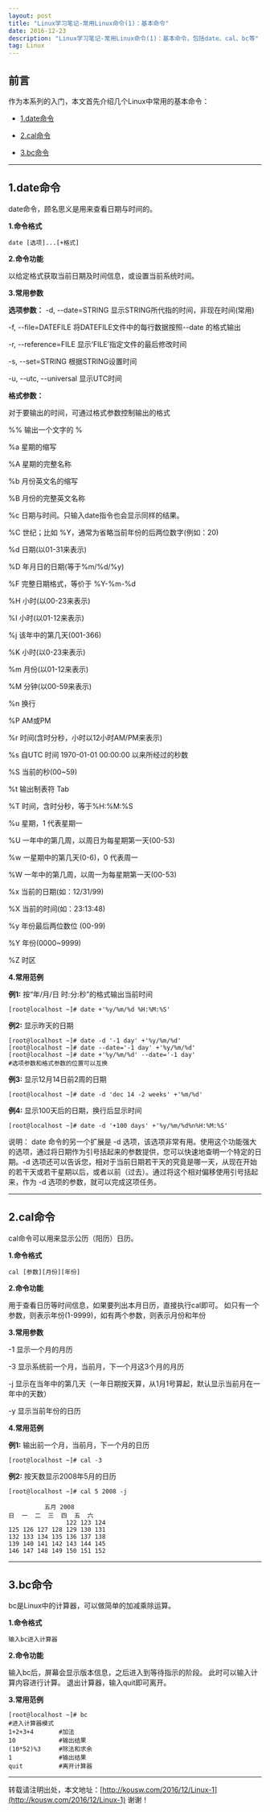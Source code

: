 ```yaml
---
layout: post
title: "Linux学习笔记-常用Linux命令(1)：基本命令"
date: 2016-12-23 
description: "Linux学习笔记-常用Linux命令(1)：基本命令，包括date、cal、bc等"
tag: Linux 
---   
```


## 前言
作为本系列的入门，本文首先介绍几个Linux中常用的基本命令：

* [1.date命令](#1)

* [2.cal命令](#2)

* [3.bc命令](#3)


****


<h2 id="1">1.date命令 </h2>

date命令，顾名思义是用来查看日期与时间的。

**1.命令格式**

    date [选项]...[+格式]

**2.命令功能**

以给定格式获取当前日期及时间信息，或设置当前系统时间。

**3.常用参数**

**选项参数：**
  -d, --date=STRING         显示STRING所代指的时间，非现在时间(常用)

  -f, --file=DATEFILE       将DATEFILE文件中的每行数据按照--date 的格式输出

  -r, --reference=FILE	    显示‘FILE’指定文件的最后修改时间 

  -s, --set=STRING          根据STRING设置时间

  -u, --utc, --universal    显示UTC时间

**格式参数：**

  对于要输出的时间，可通过格式参数控制输出的格式

  %% 输出一个文字的 %

  %a 星期的缩写

  %A 星期的完整名称

  %b 月份英文名的缩写

  %B 月份的完整英文名称

  %c 日期与时间。只输入date指令也会显示同样的结果。

  %C 世纪；比如 %Y，通常为省略当前年份的后两位数字(例如：20) 

  %d 日期(以01-31来表示)

  %D 年月日的日期(等于%m/%d/%y)

  %F 完整日期格式，等价于 %Y-%m-%d

  %H 小时(以00-23来表示)

  %I 小时(以01-12来表示)

  %j 该年中的第几天(001-366)

  %K 小时(以0-23来表示)

  %m 月份(以01-12来表示)

  %M 分钟(以00-59来表示)

  %n 换行

  %P AM或PM

  %r 时间(含时分秒，小时以12小时AM/PM来表示)

  %s 自UTC 时间 1970-01-01 00:00:00 以来所经过的秒数

  %S 当前的秒(00~59)

  %t 输出制表符 Tab

  %T 时间，含时分秒，等于%H:%M:%S

  %u 星期，1 代表星期一

  %U 一年中的第几周，以周日为每星期第一天(00-53)

  %w 一星期中的第几天(0-6)，0 代表周一

  %W 一年中的第几周，以周一为每星期第一天(00-53)

  %x 当前的日期(如：12/31/99)

  %X 当前的时间(如：23:13:48)

  %y 年份最后两位数位 (00-99)

  %Y 年份(0000~9999)

  %Z 时区

**4.常用范例**

**例1:** 按“年/月/日 时:分:秒”的格式输出当前时间

    [root@localhost ~]# date +'%y/%m/%d %H:%M:%S'

**例2:** 显示昨天的日期

    [root@localhost ~]# date -d '-1 day' +'%y/%m/%d'
    [root@localhost ~]# date --date='-1 day' +'%y/%m/%d'
    [root@localhost ~]# date +'%y/%m/%d' --date='-1 day'
    #选项参数和格式参数的位置可以互换

**例3:** 显示12月14日前2周的日期

    [root@localhost ~]# date -d 'dec 14 -2 weeks' +'%m/%d'

**例4:** 显示100天后的日期，换行后显示时间

    [root@localhost ~]# date -d '+100 days' +'%y/%m/%d%n%H:%M:%S'

说明：
date 命令的另一个扩展是 -d 选项，该选项非常有用。使用这个功能强大的选项，通过将日期作为引号括起来的参数提供，您可以快速地查明一个特定的日期。-d 选项还可以告诉您，相对于当前日期若干天的究竟是哪一天，从现在开始的若干天或若干星期以后，或者以前（过去）。通过将这个相对偏移使用引号括起来，作为 -d 选项的参数，就可以完成这项任务。


****

<h2 id="2"> 2.cal命令</h2>

cal命令可以用来显示公历（阳历）日历。

**1.命令格式**

    cal [参数][月份][年份]

**2.命令功能**

用于查看日历等时间信息，如果要列出本月日历，直接执行cal即可。
如只有一个参数，则表示年份(1-9999)，如有两个参数，则表示月份和年份

**3.常用参数**

-1 显示一个月的月历

-3 显示系统前一个月，当前月，下一个月这3个月的月历

-j 显示在当年中的第几天（一年日期按天算，从1月1号算起，默认显示当前月在一年中的天数）

-y 显示当前年份的日历


**4.常用范例**

**例1:** 输出前一个月，当前月，下一个月的日历

    [root@localhost ~]# cal -3

**例2:** 按天数显示2008年5月的日历

    [root@localhost ~]# cal 5 2008 -j
    
              五月 2008
    日  一  二  三  四  五  六 
                    122 123 124  
    125 126 127 128 129 130 131 
    132 133 134 135 136 137 138 
    139 140 141 142 143 144 145 
    146 147 148 149 150 151 152


****


<h2 id="3">3.bc命令 </h2>

bc是Linux中的计算器，可以做简单的加减乘除运算。

**1.命令格式**

    输入bc进入计算器

**2.命令功能**

输入bc后，屏幕会显示版本信息，之后进入到等待指示的阶段。
此时可以输入计算内容进行计算。
退出计算器，输入quit即可离开。

**3.常用范例**

    [root@localhost ~]# bc
    #进入计算器模式
    1+2+3+4       #加法
    10            #输出结果
    (10*52)%3     #除法和求余
    1             #输出结果
    quit          #离开计算器

****

转载请注明出处，本文地址：[http://kousw.com/2016/12/Linux-1](http://kousw.com/2016/12/Linux-1) 谢谢！
